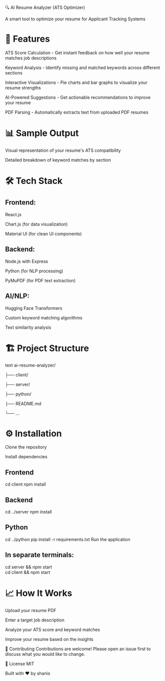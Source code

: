 🔍 AI Resume Analyzer (ATS Optimizer)

A smart tool to optimize your resume for Applicant Tracking Systems

# 🚀 Features
ATS Score Calculation - Get instant feedback on how well your resume matches job descriptions

Keyword Analysis - Identify missing and matched keywords across different sections

Interactive Visualizations - Pie charts and bar graphs to visualize your resume strengths

AI-Powered Suggestions - Get actionable recommendations to improve your resume

PDF Parsing - Automatically extracts text from uploaded PDF resumes

# 📊 Sample Output

Visual representation of your resume's ATS compatibility


Detailed breakdown of keyword matches by section

# 🛠️ Tech Stack

## Frontend:

React.js

Chart.js (for data visualization)

Material UI (for clean UI components)

## Backend:

Node.js with Express

Python (for NLP processing)

PyMuPDF (for PDF text extraction)

## AI/NLP:

Hugging Face Transformers

Custom keyword matching algorithms

Text similarity analysis

# 🏗️ Project Structure

text
ai-resume-analyzer/

├── client/  

├── server/

├── python/  

├── README.md 

└── ...       

# ⚙️ Installation
Clone the repository


Install dependencies

## Frontend

cd client
npm install


## Backend

cd ../server
npm install


## Python

cd ../python
pip install -r requirements.txt
Run the application


## In separate terminals:

cd server && npm start  
cd client && npm start   

 # 📈 How It Works
Upload your resume PDF

Enter a target job description

Analyze your ATS score and keyword matches

Improve your resume based on the insights

🤝 Contributing
Contributions are welcome! Please open an issue first to discuss what you would like to change.

📜 License
MIT


Built with ❤️ by shanis
